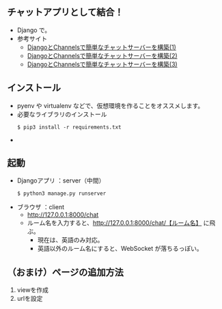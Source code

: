 ## チャットアプリとして結合！
- Django で。
- 参考サイト
  - [DjangoとChannelsで簡単なチャットサーバーを構築(1)](https://blog.fantom.co.jp/2019/06/22/build-a-simple-chat-server-with-django-and-channels-1/)
  - [DjangoとChannelsで簡単なチャットサーバーを構築(2)](https://blog.fantom.co.jp/2019/06/25/build-a-simple-chat-server-with-django-and-channels-2/)
  - [DjangoとChannelsで簡単なチャットサーバーを構築(3)](https://blog.fantom.co.jp/?s=DjangoとChannelsで簡単なチャットサーバーを構築)

## インストール
- pyenv や virtualenv などで、仮想環境を作ることをオススメします。
- 必要なライブラリのインストール
    ```
    $ pip3 install -r requirements.txt
    ```
- 


## 起動
- Djangoアプリ ：server（中間）
    ```
    $ python3 manage.py runserver
    ```
- ブラウザ ：client
  - http://127.0.0.1:8000/chat
  - ルーム名を入力すると、http://127.0.0.1:8000/chat/【ルーム名】 に飛ぶ。
    - 現在は、英語のみ対応。
    - 英語以外のルーム名にすると、WebSocket が落ちるっぽい。



## （おまけ）ページの追加方法
1. viewを作成
2. urlを設定

